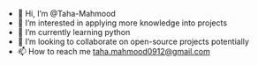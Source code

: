 - 👋 Hi, I’m @Taha-Mahmood
- 👀 I’m interested in applying more knowledge into projects
- 🌱 I’m currently learning python
- 💞️ I’m looking to collaborate on open-source projects potentially
- 📫 How to reach me taha.mahmood0912@gmail.com

<!---
Taha-Mahmood/Taha-Mahmood is a ✨ special ✨ repository because its `README.md` (this file) appears on your GitHub profile.
You can click the Preview link to take a look at your changes.
--->
